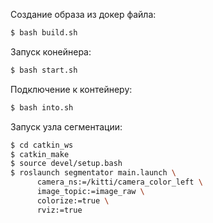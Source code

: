 Создание образа из докер файла:
```bash
$ bash build.sh
```

Запуск конейнера:
```bash
$ bash start.sh
```

Подключение к контейнеру:
```bash
$ bash into.sh
```

Запуск узла сегментации:
```bash
$ cd catkin_ws
$ catkin_make
$ source devel/setup.bash
$ roslaunch segmentator main.launch \
      camera_ns:=/kitti/camera_color_left \
      image_topic:=image_raw \
      colorize:=true \
      rviz:=true
```

